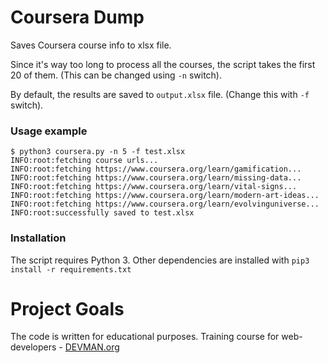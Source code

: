 # Coursera Dump

Saves Coursera course info to xlsx file.

Since it's way too long to process all the courses,
the script takes the first 20 of them. (This can be changed using `-n` switch).

By default, the results are saved to `output.xlsx` file. (Change this with `-f` switch).

### Usage example
```
$ python3 coursera.py -n 5 -f test.xlsx
INFO:root:fetching course urls...
INFO:root:fetching https://www.coursera.org/learn/gamification...
INFO:root:fetching https://www.coursera.org/learn/missing-data...
INFO:root:fetching https://www.coursera.org/learn/vital-signs...
INFO:root:fetching https://www.coursera.org/learn/modern-art-ideas...
INFO:root:fetching https://www.coursera.org/learn/evolvinguniverse...
INFO:root:successfully saved to test.xlsx
```

### Installation

The script requires Python 3. Other dependencies are installed with
``` pip3 install -r requirements.txt ```

# Project Goals

The code is written for educational purposes. Training course for web-developers - [DEVMAN.org](https://devman.org)

